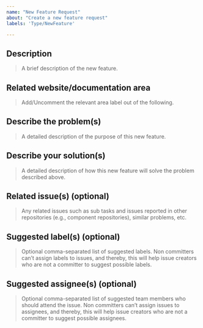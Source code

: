 ```yaml
---
name: "New Feature Request"
about: "Create a new feature request"
labels: 'Type/NewFeature'

---
```


## Description
> A brief description of the new feature.

## Related website/documentation area
> Add/Uncomment the relevant area label out of the following. 

<!--Area/BBEs-->
<!--Area/HomePageSamples-->
<!--Area/LearnPages-->
<!--Area/CommonPages-->
<!--Area/Backend-->
<!--Area/UIUX-->
<!--Area/Workflows-->
<!--Area/Blog-->

## Describe the problem(s)
> A detailed description of the purpose of this new feature.

## Describe your solution(s)
> A detailed description of how this new feature will solve the problem described above.

## Related issue(s) (optional)
> Any related issues such as sub tasks and issues reported in other repositories (e.g., component repositories), similar problems, etc. 

## Suggested label(s) (optional)
> Optional comma-separated list of suggested labels. Non committers can’t assign labels to issues, and thereby, this will help issue creators who are not a committer to suggest possible labels.

## Suggested assignee(s) (optional)
> Optional comma-separated list of suggested team members who should attend the issue. Non committers can’t assign issues to assignees, and thereby, this will help issue creators who are not a committer to suggest possible assignees.

